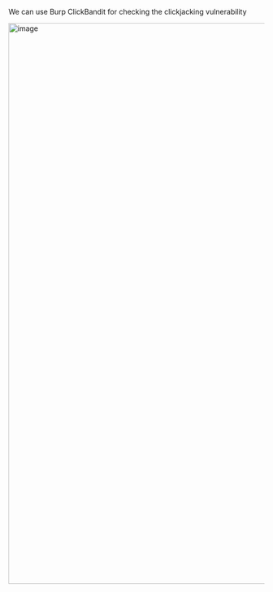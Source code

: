 
We can use Burp ClickBandit for checking the clickjacking vulnerability 


<img width="1105" alt="image" src="https://github.com/neostardustdr/hacktify/assets/121484808/05ad5a3e-9b3d-4659-86f2-9929e4a0f09b">

